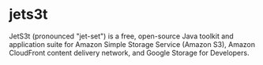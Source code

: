 # jets3t
 JetS3t (pronounced "jet-set") is a free, open-source Java toolkit and application suite for Amazon Simple Storage Service (Amazon S3), Amazon CloudFront content delivery network, and Google Storage for Developers.
